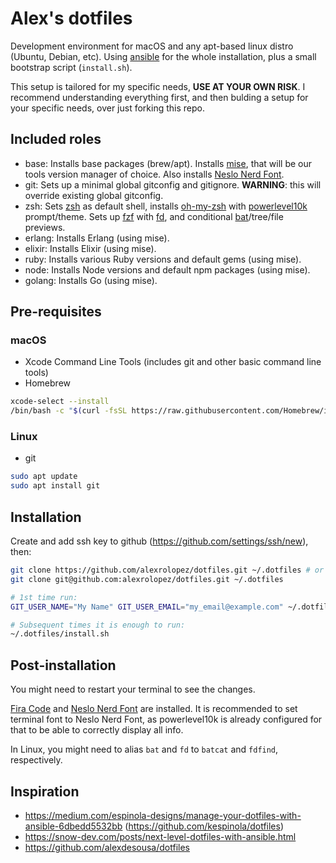 # Alex's dotfiles
Development environment for macOS and any apt-based linux distro (Ubuntu, Debian, etc).
Using [ansible] for the whole installation, plus a small bootstrap script (`install.sh`).

This setup is tailored for my specific needs, **USE AT YOUR OWN RISK**.
I recommend understanding everything first, and then bulding a setup for your specific needs, over just forking this repo.

## Included roles
- base: Installs base packages (brew/apt). Installs [mise], that will be our tools version manager of choice. Also installs [Neslo Nerd Font].
- git: Sets up a minimal global gitconfig and gitignore. **WARNING**: this will override existing global gitconfig.
- zsh: Sets [zsh] as default shell, installs [oh-my-zsh] with [powerlevel10k] prompt/theme. Sets up [fzf] with [fd], and conditional [bat]/tree/file previews.
- erlang: Installs Erlang (using mise).
- elixir: Installs Elixir (using mise).
- ruby: Installs various Ruby versions and default gems (using mise).
- node: Installs Node versions and default npm packages (using mise).
- golang: Installs Go (using mise).

## Pre-requisites

### macOS
- Xcode Command Line Tools (includes git and other basic command line tools)
- Homebrew
```bash
xcode-select --install
/bin/bash -c "$(curl -fsSL https://raw.githubusercontent.com/Homebrew/install/HEAD/install.sh)"
```

### Linux
- git
```bash
sudo apt update
sudo apt install git
```

## Installation
Create and add ssh key to github (https://github.com/settings/ssh/new), then:

```bash
git clone https://github.com/alexrolopez/dotfiles.git ~/.dotfiles # or
git clone git@github.com:alexrolopez/dotfiles.git ~/.dotfiles

# 1st time run:
GIT_USER_NAME="My Name" GIT_USER_EMAIL="my_email@example.com" ~/.dotfiles/install.sh

# Subsequent times it is enough to run:
~/.dotfiles/install.sh
```

## Post-installation
You might need to restart your terminal to see the changes.

[Fira Code] and [Neslo Nerd Font] are installed.
It is recommended to set terminal font to Neslo Nerd Font, as powerlevel10k is already configured for that to be able to correctly display all info.

In Linux, you might need to alias `bat` and `fd` to `batcat` and `fdfind`, respectively.

## Inspiration
- https://medium.com/espinola-designs/manage-your-dotfiles-with-ansible-6dbedd5532bb (https://github.com/kespinola/dotfiles)
- https://snow-dev.com/posts/next-level-dotfiles-with-ansible.html 
- https://github.com/alexdesousa/dotfiles

[ansible]: https://docs.ansible.com/ansible/latest/index.html
[zsh]: https://zsh.sourceforge.io/
[oh-my-zsh]: https://github.com/ohmyzsh/ohmyzsh
[powerlevel10k]: https://github.com/romkatv/powerlevel10k
[Neslo Nerd Font]: https://github.com/romkatv/powerlevel10k/blob/master/font.md
[Fira Code]: https://github.com/tonsky/FiraCode
[fzf]: https://github.com/junegunn/fzf
[fd]: https://github.com/sharkdp/fd
[bat]: https://github.com/sharkdp/bat
[mise]: https://mise.jdx.dev/
